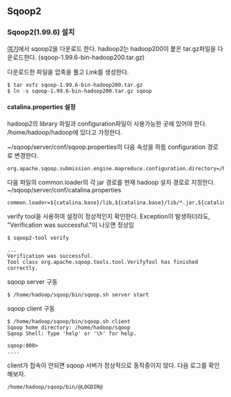 ## Sqoop2

### Sqoop2(1.99.6) 설치

[여기](http://archive.apache.org/dist/sqoop/1.99.6/)에서 sqoop2을 다운로드 한다. hadoop2는 hadoop200이 붙은 tar.gz파일을 다운로드한다.
(sqoop-1.99.6-bin-hadoop200.tar.gz)

다운로드한 파일을 압축을 풀고 Link를 생성한다.

```
$ tar xvfz sqoop-1.99.6-bin-hadoop200.tar.gz
$ ln -s sqoop-1.99.6-bin-hadoop200.tar.gz sqoop
```

#### catalina.properties 설정
hadoop2의 library 파일과 configuration파일이 사용가능한 곳에 있어야 한다.
/home/hadoop/hadoop에 있다고 가정한다.

~/sqoop/server/conf/sqoop.properties의 다음 속성을 하둡 configuration 경로로 변경한다.

```
org.apache.sqoop.submission.engine.mapreduce.configuration.directory=/home/hadoop/hadoop/etc/hadoop
```


다음 파일의  common.loader의 각 jar 경로를 현재 hadoop 설치 경로로 지정한다.
~/sqoop/server/conf/catalina.properties

```
common.loader=${catalina.base}/lib,${catalina.base}/lib/*.jar,${catalina.home}/lib,${catalina.home}/lib/*.jar,${catalina.home}/../lib/*.jar,/home/hadoop/hadoop/share/hadoop/common/*.jar,/home/hadoop/hadoop/share/hadoop/common/lib/*.jar,/home/hadoop/hadoop/share/hadoop/hdfs/*.jar,/home/hadoop/hadoop/share/hadoop/hdfs/lib/*.jar,/home/hadoop/hadoop/share/hadoop/mapreduce/*.jar,/home/hadoop/hadoop/share/hadoop/mapreduce/lib/*.jar,/home/hadoop/hadoop/share/hadoop/yarn/*.jar,/home/hadoop/hadoop/share/hadoop/yarn/lib/*.jar,/home/hadoop/hive/lib/*.jar

```

verify tool을 사용하여 설정이 정상적인지 확인한다.
Exception이 발생하더라도, "Verification was successful."이 나오면 정상임

```
$ sqoop2-tool verify

...
Verification was successful.
Tool class org.apache.sqoop.tools.tool.VerifyTool has finished correctly.

```


sqoop server 구동

```
$ /home/hadoop/sqoop/bin/sqoop.sh server start

```

sqoop client 구동


```
$ /home/hadoop/sqoop/bin/sqoop.sh client
Sqoop home directory: /home/hadoop/sqoop
Sqoop Shell: Type 'help' or '\h' for help.

sqoop:000>
....
```

client가 접속이 안되면 sqoop 서버가 정상적으로 동작중이지 않다. 
다음 로그를 확인해보자.

```
/home/hadoop/sqoop/bin/@LOGDIR@
```


